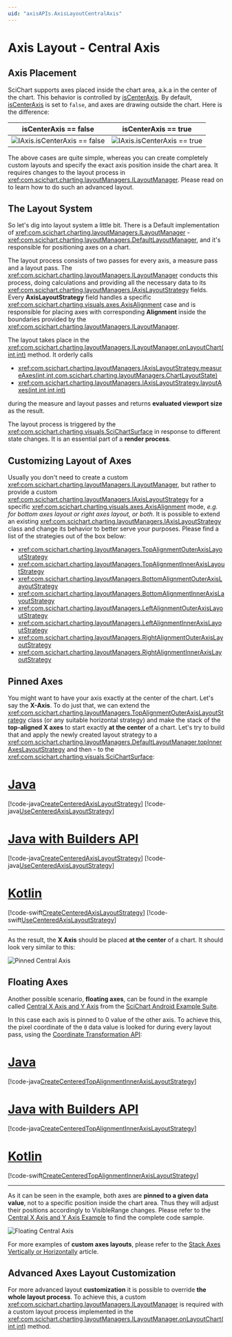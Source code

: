 ```yaml
---
uid: "axisAPIs.AxisLayoutCentralAxis"
---
```


# Axis Layout - Central Axis
## Axis Placement
SciChart supports axes plaсed inside the chart area, a.k.a in the center of the chart. This behavior is controlled by [isCenterAxis](xref:com.scichart.charting.visuals.axes.IAxis.setIsCenterAxis(boolean)). By default, [isCenterAxis](xref:com.scichart.charting.visuals.axes.IAxis.setIsCenterAxis(boolean)) is set to `false`, and axes are drawing outside the chart. Here is the difference:

| **isCenterAxis == false**                                                 | **isCenterAxis == true**                                                |
| ------------------------------------------------------------------------- | ----------------------------------------------------------------------- |
| ![IAxis.isCenterAxis == false](images/axes-outside-the-chart.png) | ![IAxis.isCenterAxis == true](images/axes-inside-the-chart.png) |

The above cases are quite simple, whereas you can create completely custom layouts and specify the exact axis position inside the chart area. It requires changes to the layout process in <xref:com.scichart.charting.layoutManagers.ILayoutManager>. Please read on to learn how to do such an advanced layout.

## The Layout System
So let's dig into layout system a little bit. There is a Default implementation of <xref:com.scichart.charting.layoutManagers.ILayoutManager> - <xref:com.scichart.charting.layoutManagers.DefaultLayoutManager>, and it's responsible for positioning axes on a chart. 

The layout process consists of two passes for every axis, a measure pass and a layout pass. The <xref:com.scichart.charting.layoutManagers.ILayoutManager> conducts this process, doing calculations and providing all the necessary data to its <xref:com.scichart.charting.layoutManagers.IAxisLayoutStrategy> fields. Every **AxisLayoutStrategy** field handles a specific <xref:com.scichart.charting.visuals.axes.AxisAlignment> case and is responsible for placing axes with corresponding **Alignment** inside the boundaries provided by the <xref:com.scichart.charting.layoutManagers.ILayoutManager>.

The layout takes place in the <xref:com.scichart.charting.layoutManagers.ILayoutManager.onLayoutChart(int,int)> method. It orderly calls 
- <xref:com.scichart.charting.layoutManagers.IAxisLayoutStrategy.measureAxes(int,int,com.scichart.charting.layoutManagers.ChartLayoutState)>
- <xref:com.scichart.charting.layoutManagers.IAxisLayoutStrategy.layoutAxes(int,int,int,int)>

during the measure and layout passes and returns **evaluated viewport size** as the result.

The layout process is triggered by the <xref:com.scichart.charting.visuals.SciChartSurface> in response to different state changes. It is an essential part of a **render process**.

## Customizing Layout of Axes
Usually you don't need to create a custom <xref:com.scichart.charting.layoutManagers.ILayoutManager>, but rather to provide a custom <xref:com.scichart.charting.layoutManagers.IAxisLayoutStrategy> for a specific <xref:com.scichart.charting.visuals.axes.AxisAlignment> mode, _e.g. for bottom axes layout or right axes layout, or both_. It is possible to extend an existing <xref:com.scichart.charting.layoutManagers.IAxisLayoutStrategy> class and change its behavior to better serve your purposes. Please find a list of the  strategies out of the box below:
- <xref:com.scichart.charting.layoutManagers.TopAlignmentOuterAxisLayoutStrategy>
- <xref:com.scichart.charting.layoutManagers.TopAlignmentInnerAxisLayoutStrategy>
- <xref:com.scichart.charting.layoutManagers.BottomAlignmentOuterAxisLayoutStrategy> 
- <xref:com.scichart.charting.layoutManagers.BottomAlignmentInnerAxisLayoutStrategy> 
- <xref:com.scichart.charting.layoutManagers.LeftAlignmentOuterAxisLayoutStrategy> 
- <xref:com.scichart.charting.layoutManagers.LeftAlignmentInnerAxisLayoutStrategy> 
- <xref:com.scichart.charting.layoutManagers.RightAlignmentOuterAxisLayoutStrategy> 
- <xref:com.scichart.charting.layoutManagers.RightAlignmentInnerAxisLayoutStrategy> 

## Pinned Axes
You might want to have your axis exactly at the center of the chart. Let's say the **X-Axis**. To do just that, we can extend the <xref:com.scichart.charting.layoutManagers.TopAlignmentOuterAxisLayoutStrategy> class (or any suitable horizontal strategy) and make the stack of the **top-aligned X axes** to start exactly **at the center** of a chart.  Let's try to build that and apply the newly created layout strategy to a <xref:com.scichart.charting.layoutManagers.DefaultLayoutManager.topInnerAxesLayoutStrategy> and then - to the <xref:com.scichart.charting.visuals.SciChartSurface>:

# [Java](#tab/java)
[!code-java[CreateCenteredAxisLayoutStrategy](../../../samples/sandbox/app/src/main/java/com/scichart/docsandbox/examples/java/axisAPIs/AxisLayoutCentralAxis.java#CreateCenteredAxisLayoutStrategy)]
[!code-java[UseCenteredAxisLayoutStrategy](../../../samples/sandbox/app/src/main/java/com/scichart/docsandbox/examples/java/axisAPIs/AxisLayoutCentralAxis.java#UseCenteredAxisLayoutStrategy)]
# [Java with Builders API](#tab/javaBuilder)
[!code-java[CreateCenteredAxisLayoutStrategy](../../../samples/sandbox/app/src/main/java/com/scichart/docsandbox/examples/javaBuilder/axisAPIs/AxisLayoutCentralAxis.java#CreateCenteredAxisLayoutStrategy)]
[!code-java[UseCenteredAxisLayoutStrategy](../../../samples/sandbox/app/src/main/java/com/scichart/docsandbox/examples/javaBuilder/axisAPIs/AxisLayoutCentralAxis.java#UseCenteredAxisLayoutStrategy)]
# [Kotlin](#tab/kotlin)
[!code-swift[CreateCenteredAxisLayoutStrategy](../../../samples/sandbox/app/src/main/java/com/scichart/docsandbox/examples/kotlin/axisAPIs/AxisLayoutCentralAxis.kt#CreateCenteredAxisLayoutStrategy)]
[!code-swift[UseCenteredAxisLayoutStrategy](../../../samples/sandbox/app/src/main/java/com/scichart/docsandbox/examples/kotlin/axisAPIs/AxisLayoutCentralAxis.kt#UseCenteredAxisLayoutStrategy)]
***

As the result, the **X Axis** should be placed **at the center** of a chart. It should look very similar to this:

![Pinned Central Axis](images/pinned-central-axis.png)

## Floating Axes
Another possible scenario, **floating axes**, can be found in the example called [Central X Axis and Y Axis](https://www.scichart.com/example/android-chart/android-chart-example-central-xaxis-and-yaxis/) from the [SciChart Android Example Suite](https://www.scichart.com/examples/Android-chart/).

In this case each axis is pinned to 0 value of the other axis. To achieve this, the pixel coordinate of the `0` data value is looked for during every layout pass, using the [Coordinate Transformation API](xref:axisAPIs.AxisAPIsConvertPixelToDataCoordinates):

# [Java](#tab/java)
[!code-java[CreateCenteredTopAlignmentInnerAxisLayoutStrategy](../../../samples/sandbox/app/src/main/java/com/scichart/docsandbox/examples/java/axisAPIs/AxisLayoutCentralAxis.java#CreateCenteredTopAlignmentInnerAxisLayoutStrategy)]
# [Java with Builders API](#tab/javaBuilder)
[!code-java[CreateCenteredTopAlignmentInnerAxisLayoutStrategy](../../../samples/sandbox/app/src/main/java/com/scichart/docsandbox/examples/javaBuilder/axisAPIs/AxisLayoutCentralAxis.java#CreateCenteredTopAlignmentInnerAxisLayoutStrategy)]
# [Kotlin](#tab/kotlin)
[!code-swift[CreateCenteredTopAlignmentInnerAxisLayoutStrategy](../../../samples/sandbox/app/src/main/java/com/scichart/docsandbox/examples/kotlin/axisAPIs/AxisLayoutCentralAxis.kt#CreateCenteredTopAlignmentInnerAxisLayoutStrategy)]
***

As it can be seen in the example, both axes are **pinned to a given data value**, not to a specific position inside the chart area. Thus they will adjust their positions accordingly to VisibleRange changes. Please refer to the [Central X Axis and Y Axis Example](https://www.scichart.com/example/android-chart/android-chart-example-central-xaxis-and-yaxis/) to find the complete code sample.

![Floating Central Axis](images/floating-central-axis.png)

For more examples of **custom axes layouts**, please refer to the [Stack Axes Vertically or Horizontally](xref:axisAPIs.AxisLayoutStackAxesVerticallyOrHorizontally) article.

## Advanced Axes Layout Customization
For more advanced layout **customization** it is possible to override **the whole layout process**. To achieve this, a custom <xref:com.scichart.charting.layoutManagers.ILayoutManager> is required with a custom layout process implemented in the <xref:com.scichart.charting.layoutManagers.ILayoutManager.onLayoutChart(int,int)> method.
